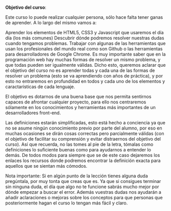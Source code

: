 **Objetivo del curso**:

Este curso lo puede realizar cualquier persona, sólo hace falta tener ganas de aprender. A lo largo del mismo vamos a:

Aprender los elementos de HTML5, CSS3 y Javascript que usaremos el día día (los más comunes)
Descubrir dónde podremos resolver nuestras dudas cuando tengamos problemas.
Trabajar con algunas de las herramientas que usan los profesionales del mundo real como son Github o las herramientas para desarrolladores de Google Chrome.
Es muy importante saber que en la programación web hay muchas formas de resolver un mismo problema, y que todas pueden ser igualmente válidas. 
Dicho esto, queremos aclarar que el objetivo del curso no es aprender todas y cada una de las formas de resolver un problema (esto se va aprendiendo con años de práctica), y por esto no entraremos en profundidad en todos y cada uno de los elementos y caractarísticas de cada lenguaje.

El objetivo es dotarnos de una buena base que nos permita sentirnos capaces de afrontar cualquier proyecto, para ello nos centraremos sólamente en los conocimientos y herramientas más importantes de un desarrolladores front-end.

Las definiciones estarán simplificadas, esto está hecho a conciencia ya que no se asume ningún conocimiento previo por parte del alumno, por eso en muchas ocasiones se dirán cosas correctas pero parcialmente válidas (con el objetivo de facilitar su comprensión y evitar distraernos del objetivo del curso). Así que recuerda, no las tomes al pie de la letra, tómalas como definiciones lo suficiente buenas como para ayudarnos a entender lo demás. De todos modos para siempre que se de este caso dejaremos los enlaces los recursos donde podremos encontrar la definición exacta para aquellos que se sientan más cómodos.

Nota importante: Si en algún punto de la lección tienes alguna duda pregúntala, por muy tonta que creas que es. Ya que si consigues terminar sin ninguna duda, el día que algo no te funcione sabrás mucho mejor por dónde empezar a buscar el error. Además vuestras dudas nos ayudarán a añadir aclaraciones o mejoras sobre los conceptos para que personas que posteriormente hagan el curso lo tengan más fácil y claro.